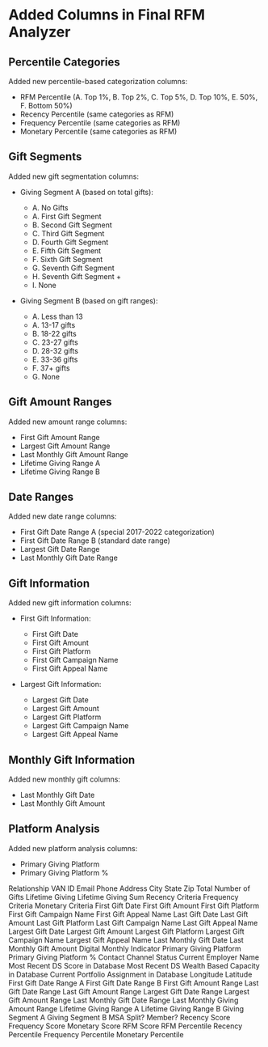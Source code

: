 # Added Columns in Final RFM Analyzer

## Percentile Categories
Added new percentile-based categorization columns:
- RFM Percentile (A. Top 1%, B. Top 2%, C. Top 5%, D. Top 10%, E. 50%, F. Bottom 50%)
- Recency Percentile (same categories as RFM)
- Frequency Percentile (same categories as RFM)
- Monetary Percentile (same categories as RFM)

## Gift Segments
Added new gift segmentation columns:
- Giving Segment A (based on total gifts):
  - A. No Gifts
  - A. First Gift Segment
  - B. Second Gift Segment
  - C. Third Gift Segment
  - D. Fourth Gift Segment
  - E. Fifth Gift Segment
  - F. Sixth Gift Segment
  - G. Seventh Gift Segment
  - H. Seventh Gift Segment +
  - I. None

- Giving Segment B (based on gift ranges):
  - A. Less than 13
  - A. 13-17 gifts
  - B. 18-22 gifts
  - C. 23-27 gifts
  - D. 28-32 gifts
  - E. 33-36 gifts
  - F. 37+ gifts
  - G. None

## Gift Amount Ranges
Added new amount range columns:
- First Gift Amount Range
- Largest Gift Amount Range
- Last Monthly Gift Amount Range
- Lifetime Giving Range A
- Lifetime Giving Range B

## Date Ranges
Added new date range columns:
- First Gift Date Range A (special 2017-2022 categorization)
- First Gift Date Range B (standard date range)
- Largest Gift Date Range
- Last Monthly Gift Date Range

## Gift Information
Added new gift information columns:
- First Gift Information:
  - First Gift Date
  - First Gift Amount
  - First Gift Platform
  - First Gift Campaign Name
  - First Gift Appeal Name

- Largest Gift Information:
  - Largest Gift Date
  - Largest Gift Amount
  - Largest Gift Platform
  - Largest Gift Campaign Name
  - Largest Gift Appeal Name

## Monthly Gift Information
Added new monthly gift columns:
- Last Monthly Gift Date
- Last Monthly Gift Amount

## Platform Analysis
Added new platform analysis columns:
- Primary Giving Platform
- Primary Giving Platform %





Relationship VAN ID	Email	Phone	Address	City	State	Zip	Total Number of Gifts	Lifetime Giving	Lifetime Giving Sum	Recency Criteria	Frequency Criteria	Monetary Criteria	First Gift Date	First Gift Amount	First Gift Platform	First Gift Campaign Name	First Gift Appeal Name	Last Gift Date	Last Gift Amount	Last Gift Platform	Last Gift Campaign Name	Last Gift Appeal Name	Largest Gift Date	Largest Gift Amount	Largest Gift Platform	Largest Gift Campaign Name	Largest Gift Appeal Name	Last Monthly Gift Date	Last Monthly Gift Amount	Digital Monthly Indicator	Primary Giving Platform	Primary Giving Platform %	Contact Channel Status	Current Employer Name	Most Recent DS Score in Database	Most Recent DS Wealth Based Capacity in Database	Current Portfolio Assignment in Database	Longitude	Latitude	First Gift Date Range A	First Gift Date Range B	First Gift Amount Range	Last Gift Date Range	Last Gift Amount Range	Largest Gift Date Range	Largest Gift Amount Range	Last Monthly Gift Date Range	Last Monthly Giving Amount Range	Lifetime Giving Range A	Lifetime Giving Range B	Giving Segment A	Giving Segment B	MSA	Split?	Member?		Recency Score	Frequency Score	Monetary Score	RFM Score	RFM Percentile	Recency Percentile	Frequency Percentile	Monetary Percentile
